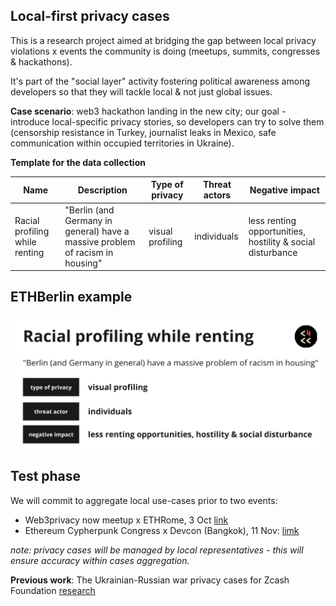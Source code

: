 ## Local-first privacy cases

This is a research project aimed at bridging the gap between local privacy violations x events the community is doing (meetups, summits, congresses & hackathons).

It's part of the "social layer" activity fostering political awareness among developers so that they will tackle local & not just global issues.

**Case scenario**: web3 hackathon landing in the new city; our goal - introduce local-specific privacy stories, so developers can try to solve them (censorship resistance in Turkey, journalist leaks in Mexico, safe communication within occupied territories in Ukraine). 

**Template for the data collection**

| Name  | Description | Type of privacy | Threat actors | Negative impact |
| ------------- | ------------- |------------- |------------- | ------------- | 
| Racial profiling while renting | "Berlin (and Germany in general) have a massive problem of racism in housing" | visual profiling | individuals | less renting opportunities, hostility & social disturbance | 

## **ETHBerlin example**

![alt text](https://github.com/web3privacy/privacycases/blob/main/src/privacycases%20example.png?raw=true)

## Test phase
We will commit to aggregate local use-cases prior to two events:
- Web3privacy now meetup x ETHRome, 3 Oct [link](https://lu.ma/w3pn-meetup-rome1)
- Ethereum Cypherpunk Congress x Devcon (Bangkok), 11 Nov: [limk](http://congress.web3privacy.info)

_note: privacy cases will be managed by local representatives - this will ensure accuracy within cases aggregation._

**Previous work**: The Ukrainian-Russian war privacy cases for Zcash Foundation [research](https://forum.zcashcommunity.com/t/privacy-services-from-zcash-to-status-usage-within-the-ukrainian-russian-war-research/43940/11?u=aquietinvestor)

